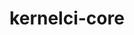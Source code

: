 ---
parent_project: kernelci
permalink: /engineering/projects/kernelci/kernelci-core/
project_link_name: kernelci-core
project_stats: 'true'
project_url: https://github.com/kernelci/kernelci-core
title: kernelci-core
---
